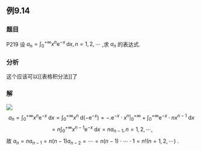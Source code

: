 ## 例9.14
### 题目
P219 设 ${a}_{n} = {\int }_{0}^{+\infty }{x}^{n}{\mathrm{e}}^{-x}\mathrm{\;d}x, n = 1,2,\cdots$ ,求 ${a}_{n}$ 的表达式.
### 分析
这个应该可以[[表格积分法]]了
### 解
![](https://img.hwenyi.live/202410212251947.webp)
$$
{a}_{n} = {\int }_{0}^{+\infty }{x}^{n}{\mathrm{e}}^{-x}\mathrm{\;d}x = {\int }_{0}^{+\infty }{x}^{n}\mathrm{\;d}( {-{\mathrm{e}}^{-x}}) = - {. {\mathrm{e}}^{-x} \cdot {x}^{n}| }_{0}^{+\infty } + {\int }_{0}^{+\infty }{\mathrm{e}}^{-x} \cdot n{x}^{n - 1}\mathrm{\;d}x
$$
$$
= n{\int }_{0}^{+\infty }{x}^{n - 1}{\mathrm{e}}^{-x}\mathrm{\;d}x = n{a}_{n - 1}, n = 1,2,\cdots ,
$$
故 ${a}_{n} = n{a}_{n - 1} = n( {n - 1}) {a}_{n - 2} = \cdots = n( {n - 1}) \cdot \cdots \cdot 1 = n!( {n = 1,2,\cdots })$ .